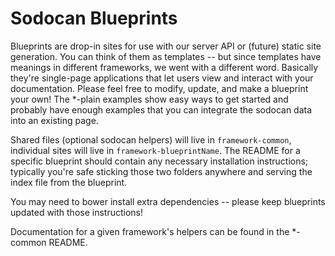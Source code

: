 # Sodocan Blueprints

Blueprints are drop-in sites for use with our server API or (future) static site generation.
You can think of them as templates -- but since templates have meanings in different
frameworks, we went with a different word. Basically they're single-page applications
that let users view and interact with your documentation. Please feel free to modify,
update, and make a blueprint your own! The \*-plain examples show easy ways to get started
and probably have enough examples that you can integrate the sodocan data into an existing
page.

Shared files (optional sodocan helpers) will live in `framework-common`,
individual sites will live in `framework-blueprintName`. The README for a specific
blueprint should contain any necessary installation instructions; typically you're safe
sticking those two folders anywhere and serving the index file from the blueprint.

You may need to bower install extra dependencies -- please keep blueprints updated with
those instructions!

Documentation for a given framework's helpers can be found in the \*-common README.
